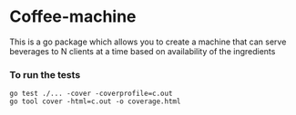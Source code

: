 # Coffee-machine

This is a go package which allows you to create a machine that can
serve beverages to N clients at a time based on availability of the
ingredients

### To run the tests
```
go test ./... -cover -coverprofile=c.out
go tool cover -html=c.out -o coverage.html
```